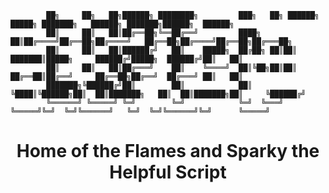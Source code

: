             ██╗     ██╗   ██╗██████╗ ████████╗         ███╗   ██╗ ██████╗ █████╗ ███████╗   ██████╗ ███████╗██████╗  ██████╗ 
            ██║     ██║   ██║██╔══██╗╚══██╔══╝         ████╗  ██║██╔════╝██╔══██╗██╔════╝   ██╔══██╗██╔════╝██╔══██╗██╔═══██╗
            ██║     ██║   ██║██████╔╝   ██║    █████╗  ██╔██╗ ██║██║     ███████║█████╗     ██████╔╝█████╗  ██████╔╝██║   ██║
            ██║     ██║   ██║██╔═══╝    ██║    ╚════╝  ██║╚██╗██║██║     ██╔══██║██╔══╝     ██╔══██╗██╔══╝  ██╔═══╝ ██║   ██║
            ███████╗╚██████╔╝██║        ██║            ██║ ╚████║╚██████╗██║  ██║███████╗   ██║  ██║███████╗██║     ╚██████╔╝
            ╚══════╝ ╚═════╝ ╚═╝        ╚═╝            ╚═╝  ╚═══╝ ╚═════╝╚═╝  ╚═╝╚══════╝   ╚═╝  ╚═╝╚══════╝╚═╝      ╚═════╝ 
    
# <div align="center"> **Home of the Flames and Sparky the Helpful Script** </div>
